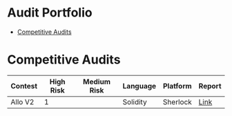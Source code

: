 # Audit Portfolio
- [Competitive Audits](#competitive-audits)

# Competitive Audits
|    Contest    |   High Risk   |   Medium Risk    |   Language    |   Platform    |    Report     |
| ------------- | ------------- |  -------------   | ------------- | ------------- | ------------- |
|   Allo V2     |       1       |                  |   Solidity    |   Sherlock    | [Link](https://github.com/sherlock-audit/2023-09-Gitcoin-judging/issues/237)|

